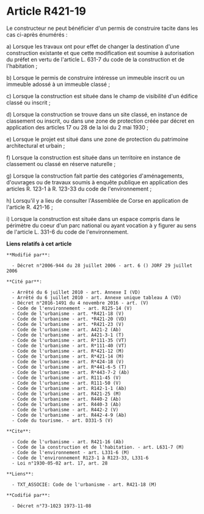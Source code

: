 # Article R421-19

Le constructeur ne peut bénéficier d'un permis de construire tacite dans les cas ci-après énumérés :

a) Lorsque les travaux ont pour effet de changer la destination d'une construction existante et que cette modification est
soumise à autorisation du préfet en vertu de l'article L. 631-7 du code de la construction et de l'habitation ;

b) Lorsque le permis de construire intéresse un immeuble inscrit ou un immeuble adossé à un immeuble classé ;

c) Lorsque la construction est située dans le champ de visibilité d'un édifice classé ou inscrit ;

d) Lorsque la construction se trouve dans un site classé, en instance de classement ou inscrit, ou dans une zone de
protection créée par décret en application des articles 17 ou 28 de la loi du 2 mai 1930 ;

e) Lorsque le projet est situé dans une zone de protection du patrimoine architectural et urbain ;

f) Lorsque la construction est située dans un territoire en instance de classement ou classé en réserve naturelle ;

g) Lorsque la construction fait partie des catégories d'aménagements, d'ouvrages ou de travaux soumis à enquête publique en
application des articles R. 123-1 à R. 123-33 du code de l'environnement ;

h) Lorsqu'il y a lieu de consulter l'Assemblée de Corse en application de l'article R. 421-16 ;

i) Lorsque la construction est située dans un espace compris dans le périmètre du coeur d'un parc national ou ayant vocation
à y figurer au sens de l'article L. 331-6 du code de l'environnement.

**Liens relatifs à cet article**

	**Modifié par**:

	  - Décret n°2006-944 du 28 juillet 2006 - art. 6 () JORF 29 juillet 2006

	**Cité par**:

	  - Arrêté du 6 juillet 2010 - art. Annexe I (VD)
	  - Arrêté du 6 juillet 2010 - art. Annexe unique tableau A (VD)
	  - Décret n°2016-1491 du 4 novembre 2016 - art. (V)
	  - Code de l'environnement - art. R125-14 (V)
	  - Code de l'urbanisme - art. *R421-18 (V)
	  - Code de l'urbanisme - art. *R421-20 (VD)
	  - Code de l'urbanisme - art. *R421-23 (V)
	  - Code de l'urbanisme - art. A421-2 (Ab)
	  - Code de l'urbanisme - art. A421-3-1 (T)
	  - Code de l'urbanisme - art. R*111-35 (VT)
	  - Code de l'urbanisme - art. R*111-40 (VT)
	  - Code de l'urbanisme - art. R*421-12 (M)
	  - Code de l'urbanisme - art. R*421-14 (M)
	  - Code de l'urbanisme - art. R*424-18 (V)
	  - Code de l'urbanisme - art. R*441-6-5 (T)
	  - Code de l'urbanisme - art. R*443-7-2 (Ab)
	  - Code de l'urbanisme - art. R111-45 (V)
	  - Code de l'urbanisme - art. R111-50 (V)
	  - Code de l'urbanisme - art. R142-1-1 (Ab)
	  - Code de l'urbanisme - art. R421-25 (M)
	  - Code de l'urbanisme - art. R440-2 (Ab)
	  - Code de l'urbanisme - art. R440-3 (Ab)
	  - Code de l'urbanisme - art. R442-2 (V)
	  - Code de l'urbanisme - art. R442-4-9 (Ab)
	  - Code du tourisme. - art. D331-5 (V)

	**Cite**:

	  - Code de l'urbanisme - art. R421-16 (Ab)
	  - Code de la construction et de l'habitation. - art. L631-7 (M)
	  - Code de l'environnement - art. L331-6 (M)
	  - Code de l'environnement R123-1 à R123-33, L331-6
	  - Loi n°1930-05-02 art. 17, art. 28

	**Liens**:

	  - TXT_ASSOCIE: Code de l'urbanisme - art. R421-18 (M)

	**Codifié par**:

	  - Décret n°73-1023 1973-11-08
